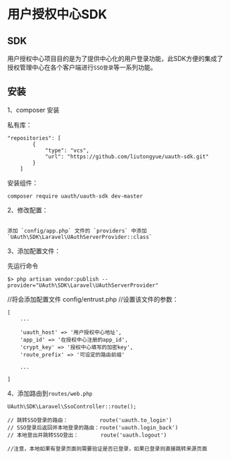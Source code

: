 # 用户授权中心SDK

## SDK

用户授权中心项目目的是为了提供中心化的用户登录功能，此SDK方便的集成了授权管理中心在各个客户端进行`SSO登录`等一系列功能。

## 安装

1、composer 安装

私有库：

```
"repositories": [
        {
            "type": "vcs",
            "url": "https://github.com/liutongyue/uauth-sdk.git"
        }
    ]
```

安装组件：

```
composer require uauth/uauth-sdk dev-master
```

2、修改配置：
```

添加 `config/app.php` 文件的 `providers` 中添加 `UAuth\SDK\Laravel\UAuthServerProvider::class`
```

3、添加配置文件：

先运行命令
```
$> php artisan vendor:publish --provider="UAuth\SDK\Laravel\UAuthServerProvider"

```

//将会添加配置文件 config/entrust.php
//设置该文件的参数：

```
[
    ...
    
    'uauth_host' => '用户授权中心地址',
    'app_id' => '在授权中心注册的app_id',
    'crypt_key' => '授权中心填写的加密key',
    'route_prefix' => '可设定的路由前缀'
    
    ...

]
```

4、添加路由到`routes/web.php`

```
UAuth\SDK\Laravel\SsoController::route();

// 跳转SSO登录的路由：          route('uauth.to_login')
// SSO登录后返回并本地登录的路由：route('uauth.login_back')
// 本地登出并跳转SSO登出：       route('uauth.logout')

//注意，本地如果有登录页面则需要验证是否已登录，如果已登录则直接跳转来源页面

```
